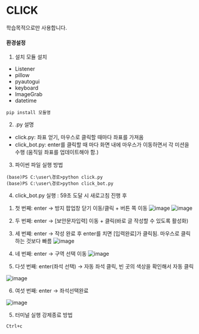 # CLICK

학습목적으로만 사용합니다.

#### 환경설정

1. 설치 모듈 설치
 - Listener
 - pillow
 - pyautogui
 - keyboard
 - ImageGrab
 - datetime
 
```
pip install 모듈명
```


2. .py 설명
- click.py: 좌표 얻기, 마우스로 클릭할 때마다 좌표를 가져옴
- click_bot.py: enter를 클릭할 때 마다 화면 내에 마우스가 이동하면서 각 미션을 수행
  (움직일 좌표를 업데이트해야 함.)


3. 파이썬 파일 실행 방법
```
(base)PS C:\user\경로>python click.py
(base)PS C:\user\경로>python click_bot.py
```


4. click_bot.py 실행 : 59초 도달 시 새로고침 진행 후 
 
 1) 첫 번째: enter
  -> 방지 팝업창 닫기 이동/클릭 + 버튼 쪽 이동
![image](https://user-images.githubusercontent.com/20199818/195015985-f9dbe744-a663-45f4-b0ef-3c122696bc79.png)
![image](https://user-images.githubusercontent.com/20199818/195025701-c39b9188-0851-4088-b1c5-b560c5cc8e81.png)



 
 2) 두 번째: enter -> [보안문자입력] 이동 + 클릭(바로 글 작성할 수 있도록 활성화)
 3) 세 번쨰: enter -> 작성 완료 후 enter를 치면 [입력완료]가 클릭됨. 마우스로 클릭하는 것보다 빠름
![image](https://user-images.githubusercontent.com/20199818/195026774-84014f07-2448-4ea9-b4ee-82d79e2d0422.png)
  
  

 4) 네 번째: enter
  -> 구역 선택 이동
![image](https://user-images.githubusercontent.com/20199818/195031267-b738d118-e25c-4394-a1ea-968babe864ce.png)


  
 5) 다섯 번째: enter(좌석 선택)
  -> 자동 좌석 클릭, 빈 곳의 색상을 확인해서 자동 클릭
  
  ![image](https://user-images.githubusercontent.com/20199818/195030945-27dc5b44-aa1a-4dca-be0a-c0665f03cb99.png)
  
  
  
 6) 여섯 번째: enter
  -> 좌석선택완료
  
 
 ![image](https://user-images.githubusercontent.com/20199818/195030343-91f3768e-f0f5-4fae-b57d-2952df23af32.png)
 
 
 5. 터미널 실행 강제종료 방법
```
Ctrl+c 
```


